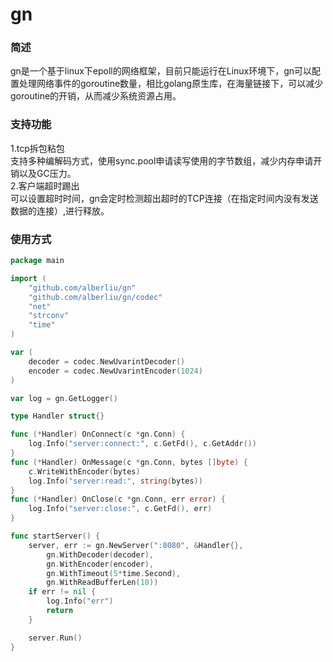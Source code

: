 # gn
### 简述
gn是一个基于linux下epoll的网络框架，目前只能运行在Linux环境下，gn可以配置处理网络事件的goroutine数量，相比golang原生库，在海量链接下，可以减少goroutine的开销，从而减少系统资源占用。
### 支持功能
1.tcp拆包粘包  
支持多种编解码方式，使用sync.pool申请读写使用的字节数组，减少内存申请开销以及GC压力。  
2.客户端超时踢出  
可以设置超时时间，gn会定时检测超出超时的TCP连接（在指定时间内没有发送数据的连接）,进行释放。
### 使用方式
```go
package main

import (
	"github.com/alberliu/gn"
	"github.com/alberliu/gn/codec"
	"net"
	"strconv"
	"time"
)

var (
	decoder = codec.NewUvarintDecoder()
	encoder = codec.NewUvarintEncoder(1024)
)

var log = gn.GetLogger()

type Handler struct{}

func (*Handler) OnConnect(c *gn.Conn) {
	log.Info("server:connect:", c.GetFd(), c.GetAddr())
}
func (*Handler) OnMessage(c *gn.Conn, bytes []byte) {
	c.WriteWithEncoder(bytes)
	log.Info("server:read:", string(bytes))
}
func (*Handler) OnClose(c *gn.Conn, err error) {
	log.Info("server:close:", c.GetFd(), err)
}

func startServer() {
	server, err := gn.NewServer(":8080", &Handler{},
		gn.WithDecoder(decoder),
		gn.WithEncoder(encoder),
		gn.WithTimeout(5*time.Second),
		gn.WithReadBufferLen(10))
	if err != nil {
		log.Info("err")
		return
	}

	server.Run()
}
```
